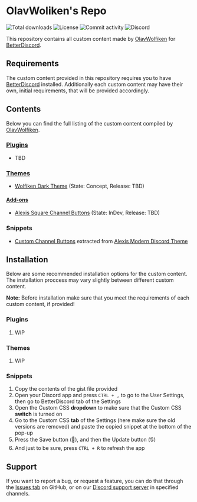 # OlavWoliken's Repo
![Total downloads](https://img.shields.io/github/downloads/OlavWolfiken/BetterDiscord/total) ![License](https://img.shields.io/github/license/OlavWolfiken/BetterDiscord) ![Commit activity](https://img.shields.io/github/commit-activity/w/OlavWolfiken/BetterDiscord) ![Discord](https://img.shields.io/discord/952631810397995098?label=support%20server&url=https://discord.gg/RYsm9RWv66)

This repository contains all custom content made by [OlavWolfiken](https://github.com/OlavWolfiken) for [BetterDiscord](https://betterdiscord.app/).

## Requirements
The custom content provided in this repository requires you to have [BetterDiscord](https://betterdiscord.app/) installed. Additionally each custom content may have their own, initial requirements, that will be provided accordingly.

## Contents
Below you can find the full listing of the custom content compiled by [OlavWolfiken](https://github.com/OlavWolfiken).

### [Plugins](https://olavwolfiken.github.io/BetterDiscord/Plugins)
- TBD

### [Themes](https://olavwolfiken.github.io/BetterDiscord/Themes)
- [Wolfiken Dark Theme](https://olavwolfiken.github.io/BetterDiscord/Themes/Wolfiken%20Dark%20Theme/) (State: Concept, Release: TBD)

#### [Add-ons](https://olavwolfiken.github.io/BetterDiscord/Themes/Add-ons)
- [Alexis Square Channel Buttons](https://olavwolfiken.github.io/BetterDiscord/Themes/Add-ons/Alexis%20Square%20Channel%20Buttons) (State: InDev, Release: TBD)

### Snippets
- [Custom Channel Buttons](https://gist.github.com/OlavWolfiken/d864568f88a5662c851550d89c9c523c) extracted from [Alexis Modern Discord Theme](https://alexisjonsson.github.io/BetterDiscordAddons/Themes/modern-discord.theme.css)

## Installation
Below are some recommended installation options for the custom content. The installation proccess may vary slightly between different custom content. 

**Note:** Before installation make sure that you meet the requirements of each custom content, if provided!

### Plugins
1. WIP

### Themes
1. WIP

### Snippets
1. Copy the contents of the gist file provided
2. Open your Discord app and press `CTRL + ,` to go to the User Settings, then go to BetterDiscord tab of the Settings
3. Open the Custom CSS **dropdown** to make sure that the Custom CSS **switch** is turned on
4. Go to the Custom CSS **tab** of the Settings (here make sure the old versions are removed) and paste the copied snippet at the bottom of the pop-up
5. Press the Save button (💾), and then the Update button (🔃)
6. And just to be sure, press `CTRL + R` to refresh the app

## Support
If you want to report a bug, or request a feature, you can do that through the [Issues tab](https://github.com/OlavWolfiken/BetterDiscord/issues/new/choose) on GitHub, or on our [Discord support server](https://discord.gg/RYsm9RWv66) in specified channels.
